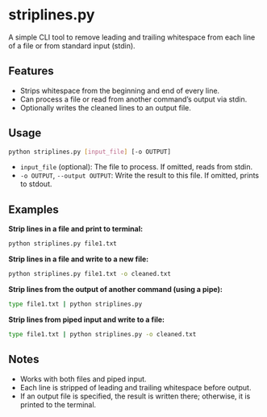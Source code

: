 # striplines.py

A simple CLI tool to remove leading and trailing whitespace from each line of a file or from standard input (stdin).

## Features

- Strips whitespace from the beginning and end of every line.
- Can process a file or read from another command’s output via stdin.
- Optionally writes the cleaned lines to an output file.

## Usage

```sh
python striplines.py [input_file] [-o OUTPUT]
```

- `input_file` (optional): The file to process. If omitted, reads from stdin.
- `-o OUTPUT`, `--output OUTPUT`: Write the result to this file. If omitted, prints to stdout.

## Examples

**Strip lines in a file and print to terminal:**
```sh
python striplines.py file1.txt
```

**Strip lines in a file and write to a new file:**
```sh
python striplines.py file1.txt -o cleaned.txt
```

**Strip lines from the output of another command (using a pipe):**
```sh
type file1.txt | python striplines.py
```

**Strip lines from piped input and write to a file:**
```sh
type file1.txt | python striplines.py -o cleaned.txt
```

## Notes

- Works with both files and piped input.
- Each line is stripped of leading and trailing whitespace before output.
- If an output file is specified, the result is written there; otherwise, it is printed to the terminal.